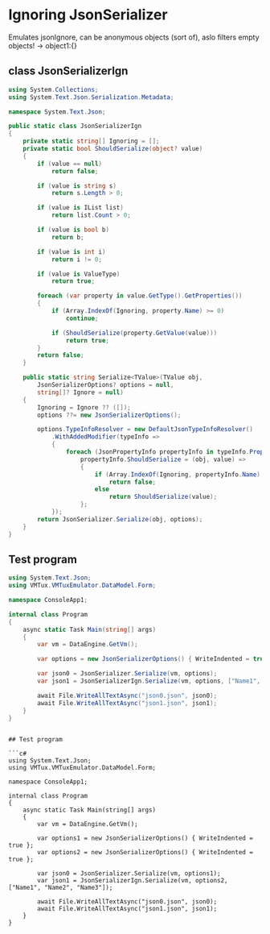 # Ignoring JsonSerializer

Emulates jsonIgnore, can be anonymous objects (sort of), aslo filters empty objects! -> object1:{}

## class JsonSerializerIgn
```c#
using System.Collections;
using System.Text.Json.Serialization.Metadata;

namespace System.Text.Json;

public static class JsonSerializerIgn
{
	private static string[] Ignoring = [];
	private static bool ShouldSerialize(object? value)
	{
		if (value == null)
			return false;

		if (value is string s)
			return s.Length > 0;

		if (value is IList list)
			return list.Count > 0;

		if (value is bool b)
			return b;

		if (value is int i)
			return i != 0;

		if (value is ValueType)
			return true;

		foreach (var property in value.GetType().GetProperties())
		{
			if (Array.IndexOf(Ignoring, property.Name) >= 0)
				continue;

			if (ShouldSerialize(property.GetValue(value)))
				return true;
		}
		return false;
	}

	public static string Serialize<TValue>(TValue obj,
		JsonSerializerOptions? options = null, 
		string[]? Ignore = null)
	{
		Ignoring = Ignore ?? ([]);
		options ??= new JsonSerializerOptions();

		options.TypeInfoResolver = new DefaultJsonTypeInfoResolver()
			.WithAddedModifier(typeInfo =>
			{
				foreach (JsonPropertyInfo propertyInfo in typeInfo.Properties)
					propertyInfo.ShouldSerialize = (obj, value) =>
					{
						if (Array.IndexOf(Ignoring, propertyInfo.Name) >= 0)
							return false;
						else
							return ShouldSerialize(value);
					};
			});
		return JsonSerializer.Serialize(obj, options);
	}
}
```

## Test program

```c#
using System.Text.Json;
using VMTux.VMTuxEmulator.DataModel.Form;

namespace ConsoleApp1;

internal class Program
{
	async static Task Main(string[] args)
	{
		var vm = DataEngine.GetVm();

		var options = new JsonSerializerOptions() { WriteIndented = true };

		var json0 = JsonSerializer.Serialize(vm, options);
		var json1 = JsonSerializerIgn.Serialize(vm, options, ["Name1", "Name2", "Name3"]);

		await File.WriteAllTextAsync("json0.json", json0);
		await File.WriteAllTextAsync("json1.json", json1);
	}
}
```


```

## Test program

```c#
using System.Text.Json;
using VMTux.VMTuxEmulator.DataModel.Form;

namespace ConsoleApp1;

internal class Program
{
	async static Task Main(string[] args)
	{
		var vm = DataEngine.GetVm();

		var options1 = new JsonSerializerOptions() { WriteIndented = true };
		var options2 = new JsonSerializerOptions() { WriteIndented = true };

		var json0 = JsonSerializer.Serialize(vm, options1);
		var json1 = JsonSerializerIgn.Serialize(vm, options2, ["Name1", "Name2", "Name3"]);

		await File.WriteAllTextAsync("json0.json", json0);
		await File.WriteAllTextAsync("json1.json", json1);
	}
}

```
